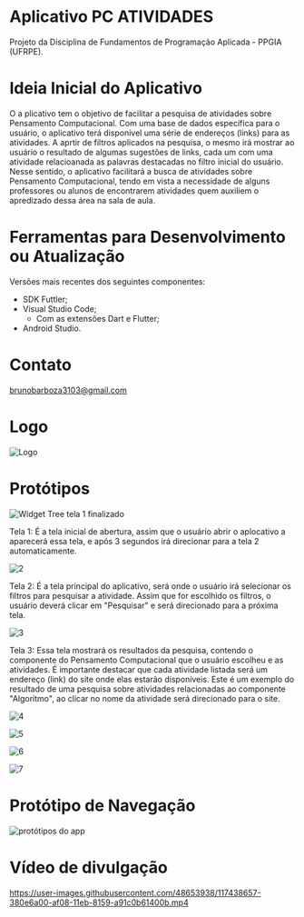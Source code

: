 # Aplicativo PC ATIVIDADES
Projeto da Disciplina de Fundamentos de Programação Aplicada - PPGIA (UFRPE).

# Ideia Inicial do Aplicativo
O a plicativo tem o objetivo de facilitar a pesquisa de atividades sobre Pensamento Computacional. Com uma base de dados específica para o usuário, o aplicativo terá disponível uma série de endereços (links) para as atividades. A aprtir de filtros aplicados na pesquisa, o mesmo irá mostrar ao usuário o resultado de algumas sugestões de links, cada um com uma atividade relacioanada as palavras destacadas no filtro inicial do usuário. Nesse sentido, o aplicativo facilitará a busca de atividades sobre Pensamento Computacional, tendo em vista a necessidade de alguns professores ou alunos de encontrarem atividades quem auxiliem o apredizado dessa área na sala de aula. 

# Ferramentas para Desenvolvimento ou Atualização
Versões mais recentes dos seguintes componentes:
- SDK Futtler;
- Visual Studio Code;
    - Com as extensões Dart e Flutter;
- Android Studio.

# Contato
brunobarboza3103@gmail.com

# Logo

![Logo](https://user-images.githubusercontent.com/48653938/114325745-120fc880-9b08-11eb-8974-e0a137c2e021.png)

# Protótipos

![Widget Tree tela 1 finalizado](https://user-images.githubusercontent.com/48653938/116483262-202a4c80-a85d-11eb-814c-7cd121fbfe89.png)

Tela 1: É a tela inicial de abertura, assim que o usuário abrir o aplocativo a aparecerá essa tela, e após 3 segundos irá direcionar para a tela 2 automaticamente.

![2](https://user-images.githubusercontent.com/48653938/114316208-f7722b00-9ad8-11eb-9b7e-dd5915f7b190.png)

Tela 2: É a tela principal do aplicativo, será onde o usuário irá selecionar os filtros para pesquisar a atividade. Assim que for escolhido os filtros, o usuário deverá clicar em "Pesquisar" e será direcionado para a próxima tela.

![3](https://user-images.githubusercontent.com/48653938/114316225-0527b080-9ad9-11eb-8923-0798bf49e668.png)

Tela 3: Essa tela mostrará os resultados da pesquisa, contendo o componente do Pensamento Computacional que o usuário escolheu e as atividades. É importante destacar que cada atividade listada será um endereço (link) do site onde elas estarão disponíveis. Este é um exemplo do resultado de uma pesquisa sobre atividades relacionadas ao componente "Algoritmo", ao clicar no nome da atividade será direcionado para o site.

![4](https://user-images.githubusercontent.com/48653938/114316231-0b1d9180-9ad9-11eb-9433-b9568a860970.png)

![5](https://user-images.githubusercontent.com/48653938/114316238-140e6300-9ad9-11eb-876d-10c0ebbfe728.png)

![6](https://user-images.githubusercontent.com/48653938/114316242-1a9cda80-9ad9-11eb-824d-b50437941ca8.png)

![7](https://user-images.githubusercontent.com/48653938/114316256-225c7f00-9ad9-11eb-812f-271776f57304.png)

# Protótipo de Navegação

![protótipos do app](https://user-images.githubusercontent.com/48653938/116589208-ca07e880-a8f2-11eb-945f-a84047f248fb.png)

# Vídeo de divulgação

https://user-images.githubusercontent.com/48653938/117438657-380e6a00-af08-11eb-8159-a91c0b61400b.mp4






